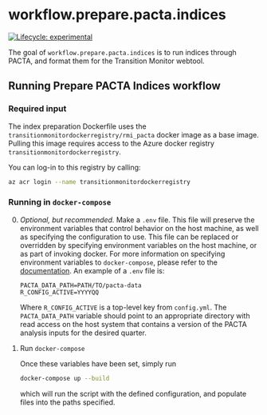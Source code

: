 # workflow.prepare.pacta.indices

<!-- badges: start -->

[![Lifecycle:
experimental](https://img.shields.io/badge/lifecycle-experimental-orange.svg)](https://lifecycle.r-lib.org/articles/stages.html#experimental) 
<!-- badges: end -->

The goal of `workflow.prepare.pacta.indices` is to run indices through PACTA, 
and format them for the Transition Monitor webtool. 

## Running Prepare PACTA Indices workflow  
### Required input

The index preparation Dockerfile uses the `transitionmonitordockerregistry/rmi_pacta` docker image as a base image. Pulling this image requires access to the Azure docker registry `transitionmonitordockerregistry`. 

You can log-in to this registry by calling:
``` bash
az acr login --name transitionmonitordockerregistry
``` 

### Running in `docker-compose`

0. *Optional, but recommended.* 
    Make a `.env` file.
    This file will preserve the environment variables that control behavior on the host machine, as well as specifying the configuration to use.
    This file can be replaced or overridden by specifying environment variables on the host machine, or as part of invoking docker.
    For more information on specifying environment variables to `docker-compose`, please refer to the [documentation](https://docs.docker.com/compose/environment-variables/envvars-precedence/).
    An example of a `.env` file is:

    ``` env
    PACTA_DATA_PATH=PATH/TO/pacta-data
    R_CONFIG_ACTIVE=YYYYQQ
    ```
    
    Where `R_CONFIG_ACTIVE` is a top-level key from `config.yml`.
    The `PACTA_DATA_PATH` variable should point to an appropriate directory with read access on the host system that contains a version of the PACTA analysis inputs for the desired quarter.

1. Run `docker-compose`

    Once these variables have been set, simply run

    ``` bash
    docker-compose up --build
    ```

    which will run the script with the defined configuration, and populate files into the paths specified.
